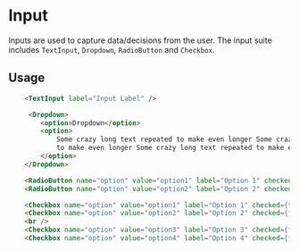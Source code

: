 # Input

Inputs are used to capture data/decisions from the user. The input suite includes `TextInput`, `Dropdown`, `RadioButton` and `Checkbox`.

## Usage

```html
    <TextInput label="Input Label" />

     <Dropdown>
        <option>Dropdown</option>
        <option>
            Some crazy long text repeated to make even longer Some crazy long text repeated
            to make even longer Some crazy long text repeated to make even longer
        </option>
    </Dropdown>

    <RadioButton name="option" value="option1" label="Option 1" checked={true} />
    <RadioButton name="option" value="option2" label="Option 2" checked={false} />

    <Checkbox name="option" value="option1" label="Option 1" checked={true} />
    <Checkbox name="option" value="option2" label="Option 2" checked={false} />
    <br />
    <Checkbox name="option" value="option3" label="Option 3" checked={false} />
    <Checkbox name="option" value="option4" label="Option 4" checked={false} />
```